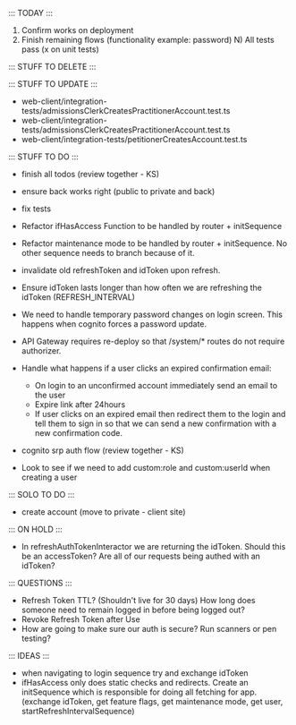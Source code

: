 ::: TODAY :::
1) Confirm works on deployment
2) Finish remaining flows (functionality example: password)
N) All tests pass (x on unit tests)


::: STUFF TO DELETE :::


::: STUFF TO UPDATE :::
- web-client/integration-tests/admissionsClerkCreatesPractitionerAccount.test.ts
- web-client/integration-tests/admissionsClerkCreatesPractitionerAccount.test.ts
- web-client/integration-tests/petitionerCreatesAccount.test.ts


::: STUFF TO DO :::
- finish all todos (review together - KS)
- ensure back works right (public to private and back)
- fix tests

- Refactor ifHasAccess Function to be handled by router + initSequence 
- Refactor maintenance mode to be handled by router + initSequence. No other sequence needs to branch because of it.

- invalidate old refreshToken and idToken upon refresh.
- Ensure idToken lasts longer than how often we are refreshing the idToken (REFRESH_INTERVAL)
- We need to handle temporary password changes on login screen. This happens when cognito forces a password update.

- API Gateway requires re-deploy so that /system/* routes do not require authorizer.

- Handle what happens if a user clicks an expired confirmation email: 
  - On login to an unconfirmed account immediately send an email to the user
  - Expire link after 24hours
  - If user clicks on an expired email then redirect them to the login and tell them to sign in so that we can send a new confirmation with a new confirmation code.

- cognito srp auth flow (review together - KS)
- Look to see if we need to add custom:role and custom:userId when creating a user



::: SOLO TO DO :::
- create account (move to private - client site) 

::: ON HOLD :::
- In refreshAuthTokenInteractor we are returning the idToken. Should this be an accessToken? Are all of our requests being authed with an idToken?


::: QUESTIONS :::
- Refresh Token TTL? (Shouldn't live for 30 days) 
  How long does someone need to remain logged in before being logged out?
- Revoke Refresh Token after Use
- How are going to make sure our auth is secure? Run scanners or pen testing? 


::: IDEAS :::
- when navigating to login sequence try and exchange idToken
- ifHasAccess only does static checks and redirects. Create an initSequence which is responsible for doing all fetching for app. (exchange idToken, get feature flags, get maintenance mode, get user, startRefreshIntervalSequence)
